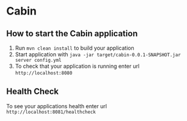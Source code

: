 # Cabin

How to start the Cabin application
---

1. Run `mvn clean install` to build your application
1. Start application with `java -jar target/cabin-0.0.1-SNAPSHOT.jar server config.yml`
1. To check that your application is running enter url `http://localhost:8080`

Health Check
---

To see your applications health enter url `http://localhost:8081/healthcheck`
